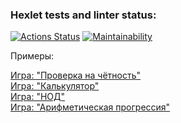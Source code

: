 ### Hexlet tests and linter status:
[![Actions Status](https://github.com/maxunov95/java-project-61/workflows/hexlet-check/badge.svg)](https://github.com/maxunov95/java-project-61/actions)
[![Maintainability](https://api.codeclimate.com/v1/badges/f53510615af1af267d42/maintainability)](https://codeclimate.com/github/maxunov95/java-project-61/maintainability)

Примеры:

[Игра: "Проверка на чётность"](https://asciinema.org/a/LETg3b2px9yFNnzHwaiLbAQSp)\
[Игра: "Калькулятор"](https://asciinema.org/a/bZFDF1jITDQRYeBdi9LrZafla)\
[Игра: "НОД"](https://asciinema.org/a/VaUiSdAzQoRC85SS5l2eA7los)\
[Игра: "Арифметическая прогрессия"](https://asciinema.org/a/J1HGyGnjJ0nIkK9bjO6drrNZH)

